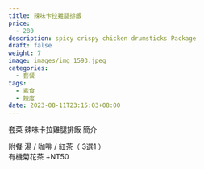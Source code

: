 ```yaml
---
title: 辣味卡拉雞腿排飯
price:
  - 280
description: spicy crispy chicken drumsticks Package
draft: false
weight: 7
image: images/img_1593.jpeg
categories:
  - 套餐
tags:
  - 素食
  - 辣度
date: 2023-08-11T23:15:03+08:00
---
```


套菜 辣味卡拉雞腿排飯 簡介

  附餐  湯 / 咖啡 / 紅茶（ 3選1 ）\
  有機菊花茶 +NT50
